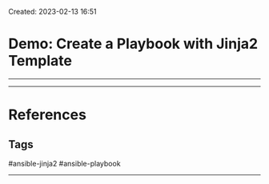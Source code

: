 Created: 2023-02-13 16:51
# Demo: Create a Playbook with Jinja2 Template
---


---
# References


## Tags
#ansible-jinja2 
#ansible-playbook 

---